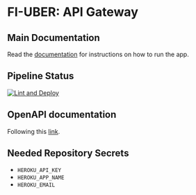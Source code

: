 # FI-UBER: API Gateway

## Main Documentation

Read the [documentation](https://fiuber-docs.readthedocs.io/en/latest/) for instructions on how to run the app.

## Pipeline Status

[![Lint and Deploy](https://github.com/grupo4taller2/api-gateway/actions/workflows/lint-deploy.yml/badge.svg?branch=main)](https://github.com/grupo4taller2/api-gateway/actions/workflows/lint-deploy.yml)

## OpenAPI documentation

Following this [link](https://g4-fiuber.herokuapp.com/docs).

## Needed Repository Secrets

- `HEROKU_API_KEY`
- `HEROKU_APP_NAME`
- `HEROKU_EMAIL`